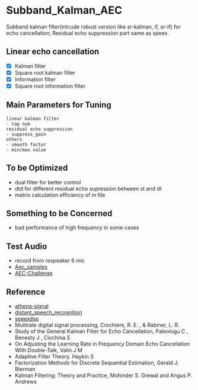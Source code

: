 # Subband_Kalman_AEC
Subband kalman filter(inlcude robust version like sr-kalman, if, sr-if) for echo cancellation;
Residual echo suppression part same as speex.

## Linear echo cancellation
- [X] Kalman filter
- [X] Square root kalman filter
- [X] Information filter
- [X] Square root information filter

## Main Parameters for Tuning
    linear kalman filter
    - tap num
    residual echo suppression
    - suppress_gain
    others
    - smooth factor
    - min/max value

## To be Optimized
- dual filter for better control 
- dtd for different residual echo supression between st and dt
- matrix calculation efficiency of m file

## Something to be Concerned
- bad performance of high frequency in some cases

## Test Audio 
- record from respeaker 6 mic
- [Aec_samples](https://github.com/ewan-xu/AecSamples)
- [AEC-Challenge](https://github.com/microsoft/AEC-Challenge)

## Reference
- [athena-signal](https://github.com/athena-team/athena-signal)
- [distant_speech_recognition](https://github.com/kkumatani/distant_speech_recognition)
- [speexdsp](https://github.com/xiph/speexdsp)
- Multirate digital signal processing,  Crochiere, R. E. , & Rabiner, L. R.
- Study of the General Kalman Filter for Echo Cancellation, Paleologu C ,  Benesty J ,  Ciochina S
- On Adjusting the Learning Rate in Frequency Domain Echo Cancellation With Double-Talk, Valin J M 
- Adaptive Filter Theory. Haykin S
- Factorization Methods for Discrete Sequential Estimation,  Gerald J. Bierman
- Kalman Filtering: Theory and Practice, Mohinder S. Grewal and Angus P. Andrews